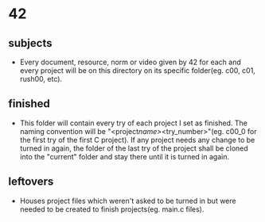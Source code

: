 # 42

## subjects

- Every document, resource, norm or video given by 42 for each and every project will be on this directory on its specific folder(eg. c00, c01, rush00, etc).

## finished

- This folder will contain every try of each project I set as finished. The naming convention will be "<project*name>*<try_number>"(eg. c00_0 for the first try of the first C project). If any project needs any change to be turned in again, the folder of the last try of the project shall be cloned into the "current" folder and stay there until it is turned in again.

## leftovers

- Houses project files which weren't asked to be turned in but were needed to be created to finish projects(eg. main.c files).
